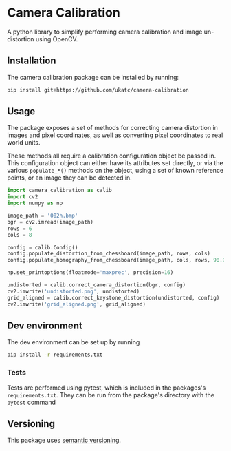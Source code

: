 # Camera Calibration

A python library to simplify performing camera calibration and image un-distortion using OpenCV.

## Installation

The camera calibration package can be installed by running:
```bash
pip install git+https://github.com/ukatc/camera-calibration
```

## Usage

The package exposes a set of methods for correcting camera distortion in images and pixel
coordinates, as well as converting pixel coordinates to real world units.

These methods all require a calibration configuration object be passed in.
This configuration object can either have its attributes set directly, or via the various
`populate_*()` methods on the object, using a set of known reference points, or an image they can be
detected in.

```python
import camera_calibration as calib
import cv2
import numpy as np

image_path = '002h.bmp'
bgr = cv2.imread(image_path)
rows = 6
cols = 8

config = calib.Config()
config.populate_distortion_from_chessboard(image_path, rows, cols)
config.populate_homography_from_chessboard(image_path, cols, rows, 90.06, 64.45)

np.set_printoptions(floatmode='maxprec', precision=16)

undistorted = calib.correct_camera_distortion(bgr, config)
cv2.imwrite('undistorted.png', undistorted)
grid_aligned = calib.correct_keystone_distortion(undistorted, config)
cv2.imwrite('grid_aligned.png', grid_aligned)
```

## Dev environment

The dev environment can be set up by running
```bash
pip install -r requirements.txt
```

### Tests

Tests are performed using pytest, which is included in the packages's `requirements.txt`.
They can be run from the package's directory with the `pytest` command

## Versioning

This package uses [semantic versioning](https://semver.org/).
